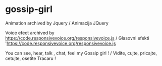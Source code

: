 # gossip-girl

Animation archived by Jquery /  Animacija JQuery

Voice efect archived by  https://code.responsivevoice.org/responsivevoice.js  /  Glasovni efekti  'https://code.responsivevoice.org/responsivevoice.js


You can see, hear, talk , chat, feel my Gossip girl !   /    Vidite, cujte, pricajte, cetujte, osetite Tracaru !
